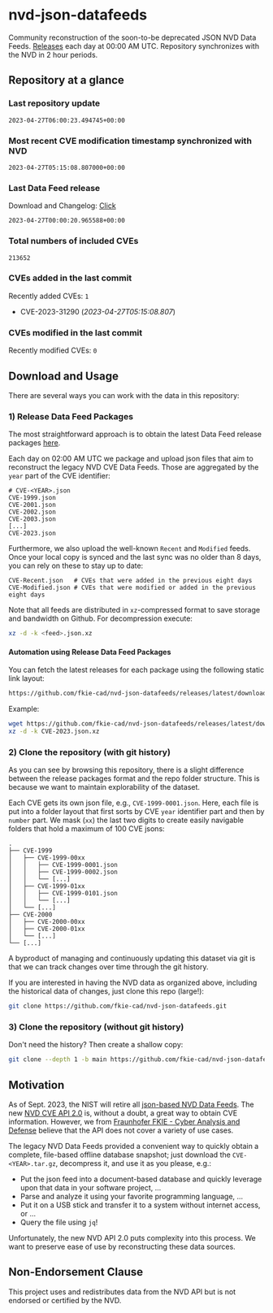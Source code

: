 # nvd-json-datafeeds

Community reconstruction of the soon-to-be deprecated JSON NVD Data Feeds. 
[Releases](https://github.com/fkie-cad/nvd-json-datafeeds/releases/latest) each day at 00:00 AM UTC.
Repository synchronizes with the NVD in 2 hour periods.

## Repository at a glance

### Last repository update

```plain
2023-04-27T06:00:23.494745+00:00
```

### Most recent CVE modification timestamp synchronized with NVD

```plain
2023-04-27T05:15:08.807000+00:00
```

### Last Data Feed release

Download and Changelog: [Click](https://github.com/fkie-cad/nvd-json-datafeeds/releases/latest)

```plain
2023-04-27T00:00:20.965588+00:00
```

### Total numbers of included CVEs

```plai#n
213652
```

### CVEs added in the last commit

Recently added CVEs: `1`

* CVE-2023-31290 (*2023-04-27T05:15:08.807*)


### CVEs modified in the last commit

Recently modified CVEs: `0`



## Download and Usage

There are several ways you can work with the data in this repository:

### 1) Release Data Feed Packages

The most straightforward approach is to obtain the latest Data Feed release packages [here](https://github.com/fkie-cad/nvd-json-datafeeds/releases/latest).

Each day on 02:00 AM UTC we package and upload json files that aim to reconstruct the legacy NVD CVE Data Feeds.
Those are aggregated by the `year` part of the CVE identifier:

```
# CVE-<YEAR>.json
CVE-1999.json
CVE-2001.json
CVE-2002.json
CVE-2003.json
[...]
CVE-2023.json
```

Furthermore, we also upload the well-known `Recent` and `Modified` feeds.
Once your local copy is synced and the last sync was no older than 8 days, you can rely on these to stay up to date:

```plain
CVE-Recent.json   # CVEs that were added in the previous eight days
CVE-Modified.json # CVEs that were modified or added in the previous eight days
```

Note that all feeds are distributed in `xz`-compressed format to save storage and bandwidth on Github.
For decompression execute:

```sh
xz -d -k <feed>.json.xz
```


#### Automation using Release Data Feed Packages

You can fetch the latest releases for each package using the following static link layout:

```sh
https://github.com/fkie-cad/nvd-json-datafeeds/releases/latest/download/CVE-<YEAR>.json.xz
```

Example:

```sh
wget https://github.com/fkie-cad/nvd-json-datafeeds/releases/latest/download/CVE-2023.json.xz
xz -d -k CVE-2023.json.xz
```

### 2) Clone the repository (with git history)

As you can see by browsing this repository, there is a slight difference between the release packages format and the repo folder structure.
This is because we want to maintain explorability of the dataset.

Each CVE gets its own json file, e.g., `CVE-1999-0001.json`.
Here, each file is put into a folder layout that first sorts by CVE `year` identifier part and then by `number` part.
We mask (`xx`) the last two digits to create easily navigable folders that hold a maximum of 100 CVE jsons:

```plain
.
├── CVE-1999
│   ├── CVE-1999-00xx
│   │   ├── CVE-1999-0001.json
│   │   ├── CVE-1999-0002.json
│   │   └── [...]
│   ├── CVE-1999-01xx
│   │   ├── CVE-1999-0101.json
│   │   └── [...]
│   └── [...]
├── CVE-2000
│   ├── CVE-2000-00xx
│   ├── CVE-2000-01xx
│   └── [...]
└── [...]
```

A byproduct of managing and continuously updating this dataset via git is that we can track changes over time through the git history.

If you are interested in having the NVD data as organized above, including the historical data of changes, just clone this repo (large!):

```sh
git clone https://github.com/fkie-cad/nvd-json-datafeeds.git
```

### 3) Clone the repository (without git history)

Don't need the history? Then create a shallow copy:

```sh
git clone --depth 1 -b main https://github.com/fkie-cad/nvd-json-datafeeds.git
```

## Motivation

As of Sept. 2023, the NIST will retire all [json-based NVD Data Feeds](https://nvd.nist.gov/vuln/data-feeds#divRetirementBanner-1).
The new [NVD CVE API 2.0](https://nvd.nist.gov/developers/vulnerabilities) is, without a doubt, a great way to obtain CVE information.
However, we from [Fraunhofer FKIE - Cyber Analysis and Defense](https://www.fkie.fraunhofer.de/en/departments/cad.html) believe that the API does not cover a variety of use cases.

The legacy NVD Data Feeds provided a convenient way to quickly obtain a complete, file-based offline database snapshot; just download the `CVE-<YEAR>.tar.gz`, decompress it, and use it as you please, e.g.:

* Put the json feed into a document-based database and quickly leverage upon that data in your software project, ...
* Parse and analyze it using your favorite programming language, ...
* Put it on a USB stick and transfer it to a system without internet access, or ...
* Query the file using `jq`!

Unfortunately, the new NVD API 2.0 puts complexity into this process.
We want to preserve ease of use by reconstructing these data sources.

## Non-Endorsement Clause

This project uses and redistributes data from the NVD API but is not endorsed or certified by the NVD.